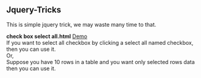 ## Jquery-Tricks
This is simple jquery trick, we may waste many time to that.

<b>check box select all.html</b> <a href="https://ohtuser.github.io/demo1.html">Demo</a><br>
If you want to select all checkbox by clicking a select all named checkbox, then you can use it. <br>
Or, <br>
Suppose you have 10 rows in a table and you want only selected rows data then you can use it.

